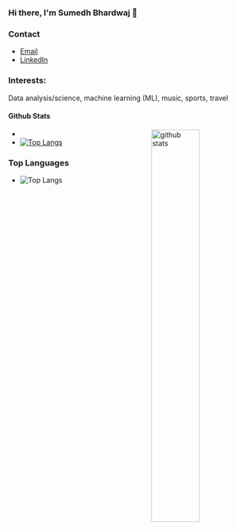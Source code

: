 ### Hi there, I'm Sumedh Bhardwaj 👋

<!--
**sumed-h/sumed-h** is a ✨ _special_ ✨ repository because its `README.md` (this file) appears on your GitHub profile.

Here are some ideas to get you started:

- 🔭 I’m currently working on ...
- 🌱 I’m currently learning ...
- 👯 I’m looking to collaborate on ...
- 🤔 I’m looking for help with ...
- 💬 Ask me about ...
- 📫 How to reach me: ...
- 😄 Pronouns: ...
- ⚡ Fun fact: ...
-->
### Contact
- [Email](mailto:sumedhubhardwaj@yahoo.com)
- [LinkedIn](https://www.linkedin.com/in/sumedh-bhardwaj-932767202/)
### Interests:
Data analysis/science, machine learning (ML), music, sports, travel
#### Github Stats
- <img src="https://github-readme-stats.vercel.app/api?username={sumed-h}&show_icons=true&theme=gotham" alt="github stats" width="45%" align="right"/>
- [![Top Langs](https://github-readme-stats.vercel.app/api/top-langs/?username=sumed-h&layout=compact)](https://github.com/sumed-h/github-readme-stats)
### Top Languages
 - ![Top Langs](https://github-readme-stats.vercel.app/api/top-langs/?username=sumed-h&layout=compact)
